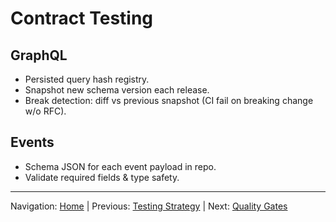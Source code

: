 # Contract Testing

## GraphQL

* Persisted query hash registry.
* Snapshot new schema version each release.
* Break detection: diff vs previous snapshot (CI fail on breaking change w/o RFC).

## Events

* Schema JSON for each event payload in repo.
* Validate required fields & type safety.

---
Navigation: [Home](home.md) | Previous: [Testing Strategy](testing_strategy.md) | Next: [Quality Gates](quality_gates.md)

